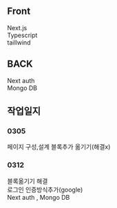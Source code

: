 ## Front
Next.js  
Typescript  
taillwind  
## BACK
Next auth  
Mongo DB  


## 작업일지

### 0305
페이지 구성,설계
블록추가 옮기기(해결x)


### 0312
블록옮기기 해결  
로그인 인증방식추가(google)  
Next auth , Mongo DB
